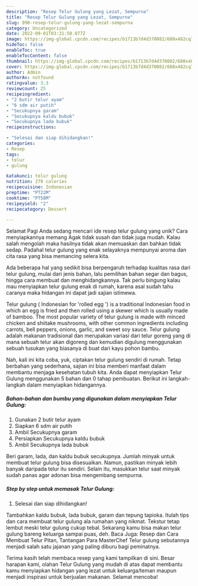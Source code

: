 ```yaml
---
description: "Resep Telur Gulung yang Lezat, Sempurna"
title: "Resep Telur Gulung yang Lezat, Sempurna"
slug: 990-resep-telur-gulung-yang-lezat-sempurna
category: Uncategorized
date: 2022-09-01T03:31:50.077Z
image: https://img-global.cpcdn.com/recipes/b1713b7d4d370082/680x482cq70/telur-gulung-foto-resep-utama.jpg
hideToc: false
enableToc: true
enableTocContent: false
thumbnail: https://img-global.cpcdn.com/recipes/b1713b7d4d370082/680x482cq70/telur-gulung-foto-resep-utama.jpg
cover: https://img-global.cpcdn.com/recipes/b1713b7d4d370082/680x482cq70/telur-gulung-foto-resep-utama.jpg
author: Admin
authorAv: notfound
ratingvalue: 3.3
reviewcount: 25
recipeingredient:
- "2 butir telur ayam"
- "6 sdm air putih"
- "Secukupnya garam"
- "Secukupnya kaldu bubuk"
- "Secukupnya lada bubuk"
recipeinstructions:

- "Selesai dan siap dihidangkan!"
categories:
- Resep
tags:
- telur
- gulung

katakunci: telur gulung 
nutrition: 279 calories
recipecuisine: Indonesian
preptime: "PT22M"
cooktime: "PT58M"
recipeyield: "2"
recipecategory: Dessert

---
```



Selamat Pagi Anda sedang mencari ide resep telur gulung yang unik? Cara menyiapkannya memang Agak tidak susah dan tidak juga mudah. Kalau salah mengolah maka hasilnya tidak akan memuaskan dan bahkan tidak sedap. Padahal telur gulung yang enak selayaknya mempunyai aroma dan cita rasa yang bisa memancing selera kita.


Ada beberapa hal yang sedikit bisa berpengaruh terhadap kualitas rasa dari telur gulung, mulai dari jenis bahan, lalu pemilihan bahan segar dan bagus, hingga cara membuat dan menghidangkannya. Tak perlu bingung kalau mau menyiapkan telur gulung enak di rumah, karena asal sudah tahu caranya maka hidangan ini dapat jadi sajian istimewa.

Telur gulung ( Indonesian for &#39;rolled egg &#39;) is a traditional Indonesian food in which an egg is fried and then rolled using a skewer which is usually made of bamboo. The most popular variety of telur gulung is made with minced chicken and shiitake mushrooms, with other common ingredients including carrots, bell peppers, onions, garlic, and sweet soy sauce. Telur gulung adalah makanan tradisional dan merupakan variasi dari telur goreng yang di mana sebuah telur akan digoreng dan kemudian digulung menggunakan sebuah tusukan yang biasanya di buat dari kayu pohon bambu.


Nah, kali ini kita coba, yuk, ciptakan telur gulung sendiri di rumah. Tetap berbahan yang sederhana, sajian ini bisa memberi manfaat dalam membantu menjaga kesehatan tubuh kita. Anda dapat menyiapkan Telur Gulung menggunakan 5 bahan dan 0 tahap pembuatan. Berikut ini langkah-langkah dalam menyiapkan hidangannya.

<!--inarticleads1-->

##### Bahan-bahan dan bumbu yang digunakan dalam menyiapkan Telur Gulung:

1. Gunakan 2 butir telur ayam
1. Siapkan 6 sdm air putih
1. Ambil Secukupnya garam
1. Persiapkan Secukupnya kaldu bubuk
1. Ambil Secukupnya lada bubuk


Beri garam, lada, dan kaldu bubuk secukupnya. Jumlah minyak untuk membuat telur gulung bisa disesuaikan. Namun, pastikan minyak lebih banyak daripada telur itu sendiri. Selain itu, masukkan telur saat minyak sudah panas agar adonan bisa mengembang sempurna. 

<!--inarticleads2-->

##### Step by step untuk memasak Telur Gulung:


1. Selesai dan siap dihidangkan!

Tambahkan kaldu bubuk, lada bubuk, garam dan tepung tapioka. Itulah tips dan cara membuat telur gulung ala rumahan yang nikmat. Tekstur tetap lembut meski telur gulung cukup tebal. Sekarang kamu bisa makan telur gulung bareng keluarga sampai puas, deh. Baca Juga: Resep dan Cara Membuat Telur Pitan, Tantangan Para MasterChef Telur gulung sebutannya menjadi salah satu jajanan yang paling diburu bagi peminatnya. 

Terima kasih telah membaca resep yang kami tampilkan di sini. Besar harapan kami, olahan Telur Gulung yang mudah di atas dapat membantu kamu menyiapkan hidangan yang lezat untuk keluarga/teman maupun menjadi inspirasi untuk berjualan makanan. Selamat mencoba!
